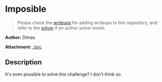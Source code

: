 # Imposible

> Please check the [writeups](./writeups/) for adding writeups to this repository, and refer to the [solver](./solver/) if an author solver exists.

**Author:** Dimas

**Attachment:** [./src](./src)


## Description
It's even possible to solve this challenge? I don't think so.
